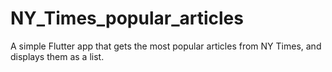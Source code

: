 # NY_Times_popular_articles
A simple Flutter app that gets the most popular articles from NY Times, and displays them as a list.
